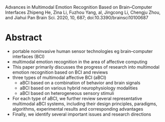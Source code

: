 Advances in Multimodal Emotion Recognition Based on Brain–Computer Interfaces
Zhipeng He, Zina Li, Fuzhou Yang, al, Jingcong Li, Chengju Zhou, and Jiahui Pan
Brain Sci. 2020, 10, 687; doi:10.3390/brainsci10100687

# Abstract

* portable noninvasive human sensor technologies 
  eg brain–computer interfaces (BCI)
* multimodal emotion recognition in the area of affective computing
* This paper primarily discusses the progress of research into multimodal
  emotion recognition based on BCI and reviews 
* three types of multimodal affective BCI (aBCI)
  * aBCI based on a combination of behavior and brain signals
  * aBCI based on various hybrid neurophysiology modalities 
  * aBCI based on heterogeneous sensory stimuli
* For each type of aBCI, we further review several representative multimodal
  aBCI systems, including their design principles, paradigms, algorithms,
  experimental results and corresponding advantages
* Finally, we identify several important issues and research directions
